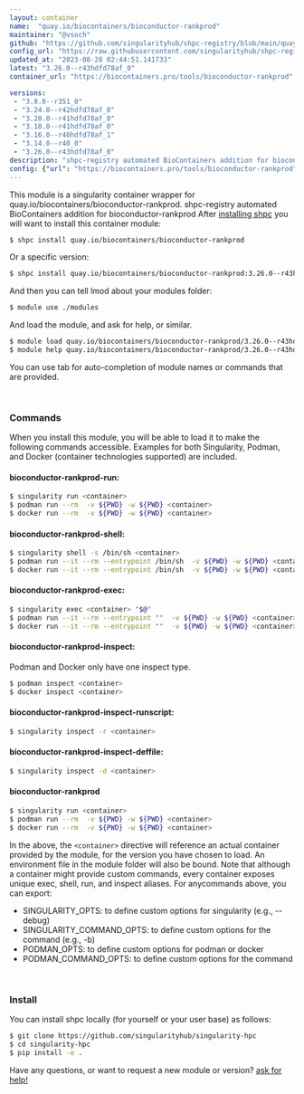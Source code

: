 ```yaml
---
layout: container
name:  "quay.io/biocontainers/bioconductor-rankprod"
maintainer: "@vsoch"
github: "https://github.com/singularityhub/shpc-registry/blob/main/quay.io/biocontainers/bioconductor-rankprod/container.yaml"
config_url: "https://raw.githubusercontent.com/singularityhub/shpc-registry/main/quay.io/biocontainers/bioconductor-rankprod/container.yaml"
updated_at: "2023-08-28 02:44:51.141733"
latest: "3.26.0--r43hdfd78af_0"
container_url: "https://biocontainers.pro/tools/bioconductor-rankprod"

versions:
 - "3.8.0--r351_0"
 - "3.24.0--r42hdfd78af_0"
 - "3.20.0--r41hdfd78af_0"
 - "3.18.0--r41hdfd78af_0"
 - "3.16.0--r40hdfd78af_1"
 - "3.14.0--r40_0"
 - "3.26.0--r43hdfd78af_0"
description: "shpc-registry automated BioContainers addition for bioconductor-rankprod"
config: {"url": "https://biocontainers.pro/tools/bioconductor-rankprod", "maintainer": "@vsoch", "description": "shpc-registry automated BioContainers addition for bioconductor-rankprod", "latest": {"3.26.0--r43hdfd78af_0": "sha256:6d7db716e3d22e9a976836c6d661ce47dd2879c5daa52036b11959f90dc7deb0"}, "tags": {"3.8.0--r351_0": "sha256:7e94f31b41cb4dbde87da84c44cb3e6f35f8580493cc006c21bfdb0c4195f484", "3.24.0--r42hdfd78af_0": "sha256:2efe64732ac923bff952677a0ade57e5e0ebb8c1052c956c58356ac17f46a9cf", "3.20.0--r41hdfd78af_0": "sha256:3319f7d21416a961432ebb7c53727c4b57f5e19153ecc303258da27829cc86cf", "3.18.0--r41hdfd78af_0": "sha256:0207736b0528cf55f465e32f0bb38e29e745c06dc37b04777652960e9215756c", "3.16.0--r40hdfd78af_1": "sha256:dd719bd9751b2857b21ef92213a50d1d8a2c3462a33326434b752d803f65cf6a", "3.14.0--r40_0": "sha256:c6f7f945d00a580a0760e036c2731f9647b0b3bd445645e4ec0886170b9d2e73", "3.26.0--r43hdfd78af_0": "sha256:6d7db716e3d22e9a976836c6d661ce47dd2879c5daa52036b11959f90dc7deb0"}, "docker": "quay.io/biocontainers/bioconductor-rankprod"}
---
```


This module is a singularity container wrapper for quay.io/biocontainers/bioconductor-rankprod.
shpc-registry automated BioContainers addition for bioconductor-rankprod
After [installing shpc](#install) you will want to install this container module:


```bash
$ shpc install quay.io/biocontainers/bioconductor-rankprod
```

Or a specific version:

```bash
$ shpc install quay.io/biocontainers/bioconductor-rankprod:3.26.0--r43hdfd78af_0
```

And then you can tell lmod about your modules folder:

```bash
$ module use ./modules
```

And load the module, and ask for help, or similar.

```bash
$ module load quay.io/biocontainers/bioconductor-rankprod/3.26.0--r43hdfd78af_0
$ module help quay.io/biocontainers/bioconductor-rankprod/3.26.0--r43hdfd78af_0
```

You can use tab for auto-completion of module names or commands that are provided.

<br>

### Commands

When you install this module, you will be able to load it to make the following commands accessible.
Examples for both Singularity, Podman, and Docker (container technologies supported) are included.

#### bioconductor-rankprod-run:

```bash
$ singularity run <container>
$ podman run --rm  -v ${PWD} -w ${PWD} <container>
$ docker run --rm  -v ${PWD} -w ${PWD} <container>
```

#### bioconductor-rankprod-shell:

```bash
$ singularity shell -s /bin/sh <container>
$ podman run --it --rm --entrypoint /bin/sh  -v ${PWD} -w ${PWD} <container>
$ docker run --it --rm --entrypoint /bin/sh  -v ${PWD} -w ${PWD} <container>
```

#### bioconductor-rankprod-exec:

```bash
$ singularity exec <container> "$@"
$ podman run --it --rm --entrypoint ""  -v ${PWD} -w ${PWD} <container> "$@"
$ docker run --it --rm --entrypoint ""  -v ${PWD} -w ${PWD} <container> "$@"
```

#### bioconductor-rankprod-inspect:

Podman and Docker only have one inspect type.

```bash
$ podman inspect <container>
$ docker inspect <container>
```

#### bioconductor-rankprod-inspect-runscript:

```bash
$ singularity inspect -r <container>
```

#### bioconductor-rankprod-inspect-deffile:

```bash
$ singularity inspect -d <container>
```



#### bioconductor-rankprod

```bash
$ singularity run <container>
$ podman run --rm  -v ${PWD} -w ${PWD} <container>
$ docker run --rm  -v ${PWD} -w ${PWD} <container>
```


In the above, the `<container>` directive will reference an actual container provided
by the module, for the version you have chosen to load. An environment file in the
module folder will also be bound. Note that although a container
might provide custom commands, every container exposes unique exec, shell, run, and
inspect aliases. For anycommands above, you can export:

 - SINGULARITY_OPTS: to define custom options for singularity (e.g., --debug)
 - SINGULARITY_COMMAND_OPTS: to define custom options for the command (e.g., -b)
 - PODMAN_OPTS: to define custom options for podman or docker
 - PODMAN_COMMAND_OPTS: to define custom options for the command

<br>

### Install

You can install shpc locally (for yourself or your user base) as follows:

```bash
$ git clone https://github.com/singularityhub/singularity-hpc
$ cd singularity-hpc
$ pip install -e .
```

Have any questions, or want to request a new module or version? [ask for help!](https://github.com/singularityhub/singularity-hpc/issues)